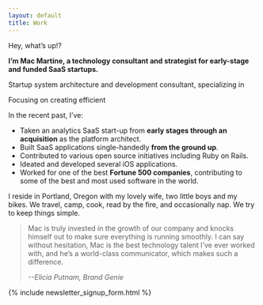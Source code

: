 ```yaml
---
layout: default
title: Work
---
```


Hey, what’s up!?

**I’m Mac Martine, a technology consultant and strategist for early-stage and funded SaaS startups.**

Startup system architecture and development consultant, specializing in 

Focusing on creating efficient 

In the recent past, I’ve:

* Taken an analytics SaaS start-up from **early stages through an acquisition** as the platform architect.
* Built SaaS applications single-handedly **from the ground up**.
* Contributed to various open source initiatives including Ruby on Rails.
* Ideated and developed several iOS applications.
* Worked for one of the best **Fortune 500 companies**, contributing to some of the best and most used software in the world.

I reside in Portland, Oregon with my lovely wife, two little boys and my bikes. We travel, camp, cook, read by the fire, and occasionally nap. We try to keep things simple.

> Mac is truly invested in the growth of our company and knocks himself out to make sure everything is running smoothly. I can say without hesitation, Mac is the best technology talent I’ve ever worked with, and he&#8217;s a world-class communicator, which makes such a difference.
>
> <cite> --Elicia Putnam, Brand Genie</cite>

{% include newsletter_signup_form.html %}

